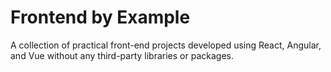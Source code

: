 # Frontend by Example
A collection of practical front-end projects developed using React, Angular, and Vue without any third-party libraries or packages.
